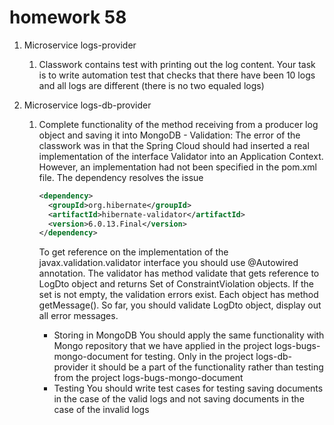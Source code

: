# homework 58

1. Microservice logs-provider
   1. Classwork contains test with printing out the log content. Your task is to write automation test that checks that there have been 10 logs and all logs are different (there is no two equaled logs)
1. Microservice logs-db-provider

   1. Complete functionality of the method receiving from a producer log object and saving it into MongoDB - Validation:
      The error of the classwork was in that the Spring Cloud should had inserted a real implementation of the interface Validator into an Application Context. However, an implementation had not been specified in the pom.xml file. The dependency resolves the issue

      ```xml
      <dependency>
        <groupId>org.hibernate</groupId>
        <artifactId>hibernate-validator</artifactId>
        <version>6.0.13.Final</version>
      </dependency>
      ```

      To get reference on the implementation of the javax.validation.validator interface you should use @Autowired annotation. The validator has method validate that gets reference to LogDto object and returns Set of ConstraintViolation objects. If the set is not empty, the validation errors exist. Each object has method getMessage(). So far, you should validate LogDto object, display out all error messages.

      - Storing in MongoDB
        You should apply the same functionality with Mongo repository that we have applied in the project logs-bugs-mongo-document for testing. Only in the project logs-db-provider it should be a part of the functionality rather than testing from the project logs-bugs-mongo-document
      - Testing
        You should write test cases for testing saving documents in the case of the valid logs and not saving documents in the case of the invalid logs
